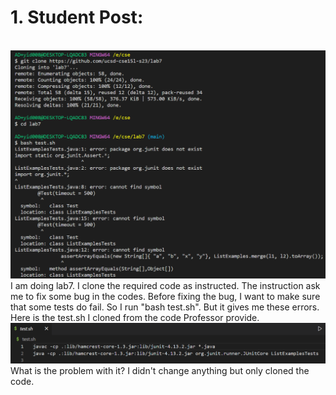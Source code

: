 # 1. Student Post:
<br>![Image](error.png)<br>
I am doing lab7. I clone the required code as instructed. The instruction ask me to fix some bug in the codes. Before fixing the bug, I want to make sure that some tests do fail. So I run "bash test.sh". But it gives me these errors.
Here is the test.sh I cloned from the code Professor provide.
<br>![Image](bug.png)<br>
What is the problem with it? I didn't change anything but only cloned the code.
